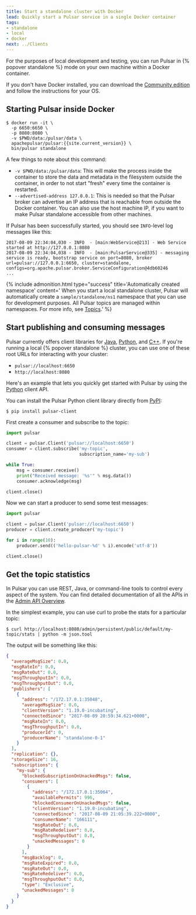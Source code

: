 ```yaml
---
title: Start a standalone cluster with Docker
lead: Quickly start a Pulsar service in a single Docker container
tags:
- standalone
- local
- docker
next: ../Clients
---
```


<!--

    Licensed to the Apache Software Foundation (ASF) under one
    or more contributor license agreements.  See the NOTICE file
    distributed with this work for additional information
    regarding copyright ownership.  The ASF licenses this file
    to you under the Apache License, Version 2.0 (the
    "License"); you may not use this file except in compliance
    with the License.  You may obtain a copy of the License at

      http://www.apache.org/licenses/LICENSE-2.0

    Unless required by applicable law or agreed to in writing,
    software distributed under the License is distributed on an
    "AS IS" BASIS, WITHOUT WARRANTIES OR CONDITIONS OF ANY
    KIND, either express or implied.  See the License for the
    specific language governing permissions and limitations
    under the License.

-->

For the purposes of local development and testing, you can run Pulsar in {% popover standalone %}
mode on your own machine within a Docker container.

If you don't have Docker installed, you can download the [Community edition](https://www.docker.com/community-edition)
and follow the instructions for your OS.

## Starting Pulsar inside Docker

```shell
$ docker run -it \
  -p 6650:6650 \
  -p 8080:8080 \
  -v $PWD/data:/pulsar/data \
  apachepulsar/pulsar:{{site.current_version}} \
  bin/pulsar standalone
```

A few things to note about this command:
 * `-v $PWD/data:/pulsar/data`: This will make the process inside the container to store the
   data and metadata in the filesystem outside the container, in order to not start "fresh" every
   time the container is restarted.
 * `--advertised-address 127.0.0.1`: This is needed so that the Pulsar broker can advertise an IP
   address that is reachable from outside the Docker container. You can also use the host machine IP,
   if you want to make Pulsar standalone accessible from other machines.

If Pulsar has been successfully started, you should see `INFO`-level log messages like this:

```
2017-08-09 22:34:04,030 - INFO  - [main:WebService@213] - Web Service started at http://127.0.0.1:8080
2017-08-09 22:34:04,038 - INFO  - [main:PulsarService@335] - messaging service is ready, bootstrap service on port=8080, broker url=pulsar://127.0.0.1:6650, cluster=standalone, configs=org.apache.pulsar.broker.ServiceConfiguration@4db60246
...
```

{% include admonition.html type="success" title='Automatically created namespace' content='
When you start a local standalone cluster, Pulsar will automatically create a `sample/standalone/ns1`
namespace that you can use for development purposes. All Pulsar topics are managed within namespaces.
For more info, see [Topics](../ConceptsAndArchitecture#Topics).' %}


## Start publishing and consuming messages

Pulsar currently offers client libraries for [Java](../../clients/Java), [Python](../../clients/Python),
and [C++](../../clients/Cpp). If you're running a local {% popover standalone %} cluster, you can
use one of these root URLs for interacting with your cluster:

* `pulsar://localhost:6650`
* `http://localhost:8080`

Here's an example that lets you quickly get started with Pulsar by using the [Python](../../clients/Python)
client API.

You can install the Pulsar Python client library directly from [PyPI](https://pypi.org/project/pulsar-client/):

```shell
$ pip install pulsar-client
```

First create a consumer and subscribe to the topic:

```python
import pulsar

client = pulsar.Client('pulsar://localhost:6650')
consumer = client.subscribe('my-topic',
                            subscription_name='my-sub')

while True:
    msg = consumer.receive()
    print("Received message: '%s'" % msg.data())
    consumer.acknowledge(msg)

client.close()
```

Now we can start a producer to send some test messages:

```python
import pulsar

client = pulsar.Client('pulsar://localhost:6650')
producer = client.create_producer('my-topic')

for i in range(10):
    producer.send(('hello-pulsar-%d' % i).encode('utf-8'))

client.close()
```


## Get the topic statistics

In Pulsar you can use REST, Java, or command-line tools to control every aspect of the system.
You can find detailed documentation of all the APIs in the [Admin API Overview](../../admin-api/overview).

In the simplest example, you can use curl to probe the stats for a particular topic:

```shell
$ curl http://localhost:8080/admin/persistent/public/default/my-topic/stats | python -m json.tool
```

The output will be something like this:

```json
{
  "averageMsgSize": 0.0,
  "msgRateIn": 0.0,
  "msgRateOut": 0.0,
  "msgThroughputIn": 0.0,
  "msgThroughputOut": 0.0,
  "publishers": [
    {
      "address": "/172.17.0.1:35048",
      "averageMsgSize": 0.0,
      "clientVersion": "1.19.0-incubating",
      "connectedSince": "2017-08-09 20:59:34.621+0000",
      "msgRateIn": 0.0,
      "msgThroughputIn": 0.0,
      "producerId": 0,
      "producerName": "standalone-0-1"
    }
  ],
  "replication": {},
  "storageSize": 16,
  "subscriptions": {
    "my-sub": {
      "blockedSubscriptionOnUnackedMsgs": false,
      "consumers": [
        {
          "address": "/172.17.0.1:35064",
          "availablePermits": 996,
          "blockedConsumerOnUnackedMsgs": false,
          "clientVersion": "1.19.0-incubating",
          "connectedSince": "2017-08-09 21:05:39.222+0000",
          "consumerName": "166111",
          "msgRateOut": 0.0,
          "msgRateRedeliver": 0.0,
          "msgThroughputOut": 0.0,
          "unackedMessages": 0
        }
      ],
      "msgBacklog": 0,
      "msgRateExpired": 0.0,
      "msgRateOut": 0.0,
      "msgRateRedeliver": 0.0,
      "msgThroughputOut": 0.0,
      "type": "Exclusive",
      "unackedMessages": 0
    }
  }
}
```

